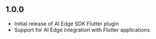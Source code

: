 ## 1.0.0

* Initial release of AI Edge SDK Flutter plugin
* Support for AI Edge integration with Flutter applications
